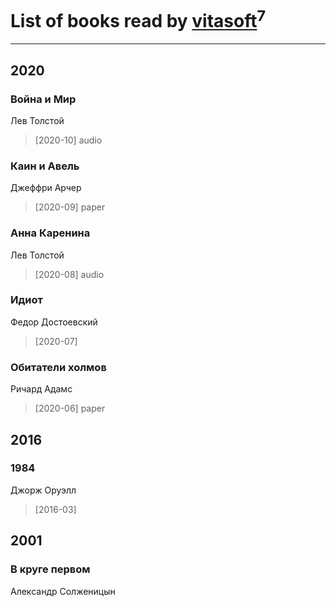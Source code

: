 # List of books read by [vitasoft](http://vk.com/id47446642)<sup>7</sup>
---

## 2020

### Война и Мир
Лев Толстой
> [2020-10] audio


### Каин и Авель
Джеффри Арчер
> [2020-09] paper


### Анна Каренина
Лев Толстой
> [2020-08] audio


### Идиот
Федор Достоевский
> [2020-07] 


### Обитатели холмов
Ричард Адамс
> [2020-06] paper



## 2016

### 1984
Джорж Оруэлл
> [2016-03] 



## 2001

### В круге первом
Александр Солженицын



